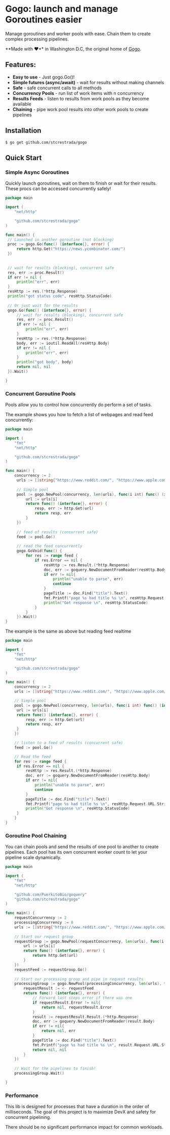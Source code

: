 # Gogo: launch and manage Goroutines easier

Manage goroutines and worker pools with ease. Chain them to create complex processing pipelines.   

**Made with ❤**️ in Washington D.C, the original home of [Gogo](https://en.wikipedia.org/wiki/Go-go).

## Features:

- **Easy to use** - Just gogo.Go()!
- **Simple futures (async/await)** - wait for results without making channels
- **Safe** - safe concurrent calls to all methods
- **Concurrency Pools** - run list of work items with n concurrency
- **Results Feeds** - listen to results from work pools as they become available 
- **Chaining** - pipe work pool results into other work pools to create pipelines
 

## Installation

```
$ go get github.com/stcrestrada/gogo
```

## Quick Start

### Simple Async Goroutines

Quickly launch goroutines, wait on them to finish or wait for their results. 
These procs can be accessed concurrently safely!

```go
package main

import (
    "net/http"

    "github.com/stcrestrada/gogo"
)

func main() {
 // Launched in another goroutine (not blocking)
 proc := gogo.Go(func() (interface{}, error) {
     return http.Get("https://news.ycombinator.com/")
 })
 
 
 // wait for results (blocking), concurrent safe
 res, err := proc.Result()
 if err != nil {
     println("err", err)
 }
 resHttp := res.(*http.Response)
 println("got status code", resHttp.StatusCode)
 
 // Or just wait for the results
 gogo.Go(func() (interface{}, error) {
     // wait for results (blocking), concurrent safe
     res, err := proc.Result()
     if err != nil {
         println("err", err)
     }
     resHttp := res.(*http.Response)
     body, err := ioutil.ReadAll(resHttp.Body)
     if err != nil {
         println("err", err)
     }
     println("got body", body)
     return nil, nil
 }).Wait()

}
```                       

### Concurrent Goroutine Pools

Pools allow you to control how concurrently do perform a set of tasks. 

The example shows you how to fetch a list of webpages and read feed concurrently:

```go
package main

import (
    "fmt"
    "net/http"

    "github.com/stcrestrada/gogo"
)

func main() {
    concurrency := 2
     urls := []string{"https://www.reddit.com/", "https://www.apple.com/", "https://www.yahoo.com/", "https://news.ycombinator.com/", "https://httpbin.org/uuid"}
     
     // Simple pool
     pool := gogo.NewPool(concurrency, len(urls), func(i int) func() (interface{}, error) {
         url := urls[i]
         return func() (interface{}, error) {
             resp, err := http.Get(url)
             return resp, err
         }
     })
     
     // feed of results (concurrent safe)
     feed := pool.Go()
     
     // read the feed concurrently
     gogo.GoVoid(func() {
         for res := range feed {
             if res.Error == nil {
                 resHttp := res.Result.(*http.Response)
                 doc, err := goquery.NewDocumentFromReader(resHttp.Body)
                 if err != nil{
                     println("unable to parse", err)
                     continue
                 }
                 pageTitle := doc.Find("title").Text()
                 fmt.Printf("page %s had title %s \n", resHttp.Request.URL.String(), pageTitle)
                 println("Got response \n", resHttp.StatusCode)
             }
         }
     }).Wait()
}
```

The example is the same as above but reading feed realtime
```go
package main

import (
    "fmt"
    "net/http"

    "github.com/stcrestrada/gogo"
)

func main() {
    concurrency := 2
    urls := []string{"https://www.reddit.com/", "https://www.apple.com/", "https://www.yahoo.com/", "https://news.ycombinator.com/", "https://httpbin.org/uuid"}

    // Simple pool
    pool := gogo.NewPool(concurrency, len(urls), func(i int) func() (interface{}, error) {
     url := urls[i]
     return func() (interface{}, error) {
         resp, err := http.Get(url)
         return resp, err
     }
    })

    // listen to a feed of results (concurrent safe)
    feed := pool.Go()

    // Read the feed
    for res := range feed {
     if res.Error == nil {
         resHttp := res.Result.(*http.Response)
         doc, err := goquery.NewDocumentFromReader(resHttp.Body)
         if err != nil{
             println("unable to parse", err)
             continue
         }
         pageTitle := doc.Find("title").Text()
         fmt.Printf("page %s had title %s \n", resHttp.Request.URL.String(), pageTitle)
         println("Got response \n", resHttp.StatusCode)
     }
    }
}

```


### Goroutine Pool Chaining

You can chain pools and send the results of one pool to another to create pipelines. Each pool
has its own concurrent worker count to let your pipeline scale dynamically.


```go
package main

import (
    "fmt"
    "net/http"

    "github.com/PuerkitoBio/goquery"
    "github.com/stcrestrada/gogo"
)

func main() {
    requestConcurrency := 2
    processingConcurrency := 8
    urls := []string{"https://www.reddit.com/", "https://www.apple.com/", "https://www.yahoo.com/", "https://news.ycombinator.com/", "https://httpbin.org/uuid"}
    
    // Start our request group
    requestGroup := gogo.NewPool(requestConcurrency, len(urls), func(i int) func() (interface{}, error) {
        url := urls[i]
        return func() (interface{}, error) {
            return http.Get(url)
        }
    })
    requestFeed := requestGroup.Go()
    
    // Start our processing group and pipe in request results
    processingGroup := gogo.NewPool(processingConcurrency, len(urls), func(i int) func() (interface{}, error) {
        requestResult := <- requestFeed
        return func() (interface{}, error) {
            // Forward last steps error if there was one
            if requestResult.Error != nil{
                return nil, requestResult.Error
            }
            result := requestResult.Result.(*http.Response)
            doc, err := goquery.NewDocumentFromReader(result.Body)
            if err != nil{
                return nil, err
            }
            pageTitle := doc.Find("title").Text()
            fmt.Printf("page %s had title %s \n", result.Request.URL.String(), pageTitle)
            return nil, nil
        }
    })
    
    // Wait for the pipelines to finish!
    processingGroup.Wait()

}
```


### Performance

This lib is designed for processes that have a duration in the order of milliseconds. The goal of this 
project is to maximize DevX and safety for concurrent pipelining. 

There should be no significant performance impact for common workloads.

